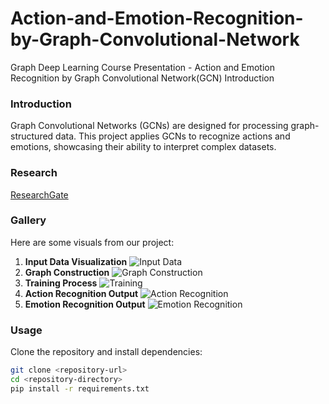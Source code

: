 # Action-and-Emotion-Recognition-by-Graph-Convolutional-Network
Graph Deep Learning Course Presentation - Action and Emotion Recognition by Graph Convolutional Network(GCN)
Introduction
### Introduction
Graph Convolutional Networks (GCNs) are designed for processing graph-structured data. This project applies GCNs to recognize actions and emotions, showcasing their ability to interpret complex datasets.

### Research
[ResearchGate](10.13140/RG.2.2.26563.62240)

### Gallery
Here are some visuals from our project:

1. **Input Data Visualization**
   ![Input Data](![image](https://github.com/user-attachments/assets/73268f45-493c-45c0-8b0f-4fb2345693ba))
2. **Graph Construction**
   ![Graph Construction](images/graph_construction.png)
3. **Training Process**
   ![Training](images/training.png)
4. **Action Recognition Output**
   ![Action Recognition](images/action_recognition.png)
5. **Emotion Recognition Output**
   ![Emotion Recognition](images/emotion_recognition.png)

### Usage
Clone the repository and install dependencies:
```bash
git clone <repository-url>
cd <repository-directory>
pip install -r requirements.txt

